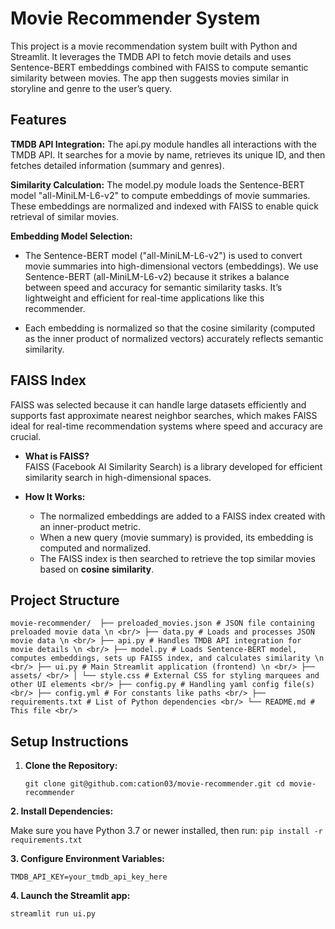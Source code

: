 # Movie Recommender System

This project is a movie recommendation system built with Python and Streamlit. It leverages the TMDB API to fetch movie details and uses Sentence-BERT embeddings combined with FAISS to compute semantic similarity between movies. The app then suggests movies similar in storyline and genre to the user’s query.


## Features

**TMDB API Integration:**
The api.py module handles all interactions with the TMDB API. It searches for a movie by name, retrieves its unique ID, and then fetches detailed information (summary and genres). 

**Similarity Calculation:**
The model.py module loads the Sentence-BERT model "all-MiniLM-L6-v2" to compute embeddings of movie summaries. These embeddings are normalized and indexed with FAISS to enable quick retrieval of similar movies.

**Embedding Model Selection:**
- The Sentence-BERT model ("all-MiniLM-L6-v2") is used to convert movie summaries into high-dimensional vectors (embeddings). We use Sentence-BERT (all-MiniLM-L6-v2) because it strikes a balance between speed and accuracy for semantic similarity tasks. It’s lightweight and efficient for real-time applications like this recommender.

- Each embedding is normalized so that the cosine similarity (computed as the inner product of normalized vectors) accurately reflects semantic similarity.

## FAISS Index

  FAISS was selected because it can handle large datasets efficiently and supports fast approximate nearest neighbor searches, which makes FAISS ideal for real-time recommendation systems where speed and accuracy are crucial.

- **What is FAISS?**  
  FAISS (Facebook AI Similarity Search) is a library developed for efficient similarity search in high-dimensional spaces.

- **How It Works:**  
  - The normalized embeddings are added to a FAISS index created with an inner-product metric.
  - When a new query (movie summary) is provided, its embedding is computed and normalized.
  - The FAISS index is then searched to retrieve the top similar movies based on **cosine similarity**.

## Project Structure
`
movie-recommender/ 
├── preloaded_movies.json # JSON file containing preloaded movie data \n <br/>
├── data.py # Loads and processes JSON movie data \n <br/>
├── api.py # Handles TMDB API integration for movie details \n <br/>
├── model.py # Loads Sentence-BERT model, computes embeddings, sets up FAISS index, and calculates similarity \n <br/>
├── ui.py # Main Streamlit application (frontend) \n <br/>
├── assets/ <br/>
│ └── style.css # External CSS for styling marquees and other UI elements <br/>
├── config.py # Handling yaml config file(s) <br/>
├── config.yml # For constants like paths <br/>
├── requirements.txt # List of Python dependencies <br/>
└── README.md # This file <br/>
`
## Setup Instructions

1. **Clone the Repository:**

   `git clone git@github.com:cation03/movie-recommender.git
   cd movie-recommender`
   
**2. Install Dependencies:**

  Make sure you have Python 3.7 or newer installed, then run:
  `pip install -r requirements.txt`

**3. Configure Environment Variables:**

  `TMDB_API_KEY=your_tmdb_api_key_here`

**4. Launch the Streamlit app:**   

   `streamlit run ui.py`
